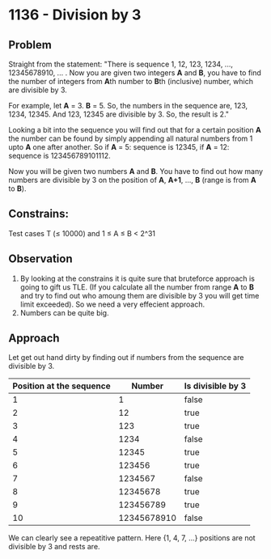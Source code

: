 # 1136 - Division by 3

## Problem
Straight from the statement: "There is sequence 1, 12, 123, 1234, ..., 12345678910, ... . Now you are given two integers **A** and **B**, you have to find the number of integers from **A**th number to **B**th (inclusive) number, which are divisible by 3.

For example, let **A** = 3. **B** = 5. So, the numbers in the sequence are, 123, 1234, 12345. And 123, 12345 are divisible by 3. So, the result is 2."

Looking a bit into the sequence you will find out that for a certain position **A** the number can be found by simply appending all natural numbers from 1 upto **A** one after another. So if **A** = 5: sequence is 12345, if **A** = 12: sequence is 123456789101112.

Now you will be given two numbers **A** and **B**. You have to find out how many numbers are divisible by 3 on the position of **A**, **A+1**, ..., **B** (range is from **A** to **B**).

## Constrains: 
Test cases T (≤ 10000) and 1 ≤ A ≤ B < 2^31

## Observation
1. By looking at the constrains it is quite sure that bruteforce approach is going to gift us TLE. (If you calculate all the number from range **A** to **B** and try to find out who amoung them are divisible by 3 you will get time limit exceeded). So we need a very effecient approach. 
2. Numbers can be quite big. 

## Approach
Let get out hand dirty by finding out if numbers from the sequence are divisible by 3.

| Position at the sequence | Number      | Is divisible by 3 |
|--------------------------|-------------|-------------------|
| 1                        | 1           | false             |
| 2                        | 12          | true              |
| 3                        | 123         | true              |
| 4                        | 1234        | false             |
| 5                        | 12345       | true              |
| 6                        | 123456      | true              |
| 7                        | 1234567     | false             |
| 8                        | 12345678    | true              |
| 9                        | 123456789   | true              |
| 10                       | 12345678910 | false             |

We can clearly see a repeatitive pattern. Here {1, 4, 7, ...} positions are not divisible by 3 and rests are. 
